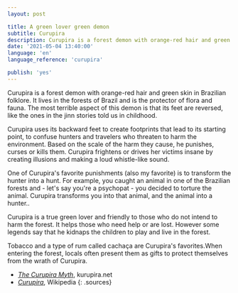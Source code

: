 ```yaml
---
layout: post

title: A green lover green demon
subtitle: Curupira
description: Curupira is a forest demon with orange-red hair and green skin in Brazilian folklore. It lives in the forests of Brazil and is the protector of flora and fauna. The most terrible aspect of this demon is that its feet are reversed, like the ones in the jinn stories told us in childhood.
date: '2021-05-04 13:40:00'
language: 'en'
language_reference: 'curupira'

publish: 'yes'
---
```

Curupira is a forest demon with orange-red hair and green skin in Brazilian folklore. It lives in the forests of Brazil and is the protector of flora and fauna. The most terrible aspect of this demon is that its feet are reversed, like the ones in the jinn stories told us in childhood.

Curupira uses its backward feet to create footprints that lead to its starting point, to confuse hunters and travelers who threaten to harm the environment. Based on the scale of the harm they cause, he punishes, curses or kills them. Curupira frightens or drives her victims insane by creating illusions and making a loud whistle-like sound.

One of Curupira's favorite punishments (also my favorite) is to transform the hunter into a hunt. For example, you caught an animal in one of the Brazilian forests and - let's say you're a psychopat - you decided to torture the animal. Curupira transforms you into that animal, and the animal into a hunter..

Curupira is a true green lover and friendly to those who do not intend to harm the forest. It helps those who need help or are lost. However some legends say that he kidnaps the children to play and live in the forest.

Tobacco and a type of rum called cachaça are Curupira's favorites.When entering the forest, locals often present them as gifts to protect themselves from the wrath of Curupira.

+ *[The Curupira Myth](http://www.kurupira.net/kurupiraproject/folklore.php)*, kurupira.net
+ *[Curupira](https://en.wikipedia.org/wiki/Curupira)*, Wikipedia
{: .sources}
